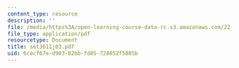 ```yaml
---
content_type: resource
description: ''
file: /media/https%3A/open-learning-course-data-rc.s3.amazonaws.com/22-611j-introduction-to-plasma-physics-i-fall-2003/6cecf67ed90382bbfd85728852f5085b_set3611j03.pdf
file_type: application/pdf
resourcetype: Document
title: set3611j03.pdf
uid: 6cecf67e-d903-82bb-fd85-728852f5085b
---
```

